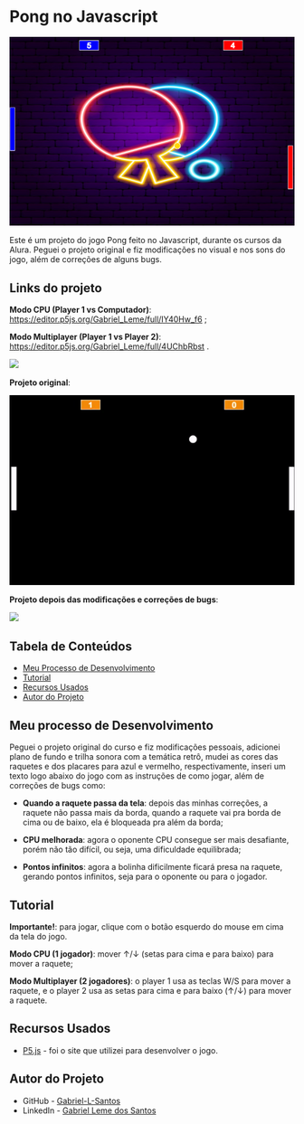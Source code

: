 # Pong no Javascript
![](./imgs-gifs-readme/pong-javascript.png)

Este é um projeto do jogo Pong feito no Javascript, durante os cursos da Alura. Peguei o projeto original e fiz modificações no visual e nos sons do jogo, além de correções de alguns bugs.
## Links do projeto
 **Modo CPU (Player 1 vs Computador)**: https://editor.p5js.org/Gabriel_Leme/full/IY40Hw_f6 ;

 **Modo Multiplayer (Player 1 vs Player 2)**: https://editor.p5js.org/Gabriel_Leme/full/4UChbRbst .

<img src="http://img.shields.io/static/v1?label=STATUS&message=CONCLUIDO&color=GREEN&style=for-the-badge"/>
</p> 

**Projeto original**:

![](./imgs-gifs-readme/pong-javascript-og.gif)

**Projeto depois das modificações e correções de bugs**:

![](./imgs-gifs-readme/pong-javascript.gif)

## Tabela de Conteúdos

- [Meu Processo de Desenvolvimento](#meu-processo-de-desenvolvimento)
- [Tutorial](#tutorial)
- [Recursos Usados](#recursos-usados)
- [Autor do Projeto](#autor-do-projeto)

## Meu processo de Desenvolvimento

Peguei o projeto original do curso e fiz modificações pessoais, adicionei plano de fundo e trilha sonora com a temática retrô, mudei as cores das raquetes e dos placares para azul e vermelho, respectivamente, inseri um texto logo abaixo do jogo com as instruções de como jogar, além de correções de bugs como:

- **Quando a raquete passa da tela**: depois das minhas correções, a raquete não passa mais da borda, quando a raquete vai pra borda de cima ou de baixo, ela é bloqueada pra além da borda;

- **CPU melhorada**: agora o oponente CPU consegue ser mais desafiante, porém não tão difícil, ou seja, uma dificuldade equilibrada;

- **Pontos infinitos**: agora a bolinha dificilmente ficará presa na raquete, gerando pontos infinitos, seja para o oponente ou para o jogador.

## Tutorial

**Importante!**: para jogar, clique com o botão esquerdo do mouse em cima da tela do jogo.

**Modo CPU (1 jogador)**: mover ↑/↓ (setas para cima e para baixo) para mover a raquete;

**Modo Multiplayer (2 jogadores)**: o player 1 usa as teclas W/S para mover a raquete, e o player 2 usa as setas para cima e para baixo (↑/↓) para mover a raquete.

## Recursos Usados

- [P5.js](https://p5js.org/) - foi o site que utilizei para desenvolver o jogo.

## Autor do Projeto

- GitHub - [Gabriel-L-Santos](https://github.com/Gabriel-L-Santos)
- LinkedIn - [Gabriel Leme dos Santos](https://www.linkedin.com/in/gabriel-leme-dos-santos/)
